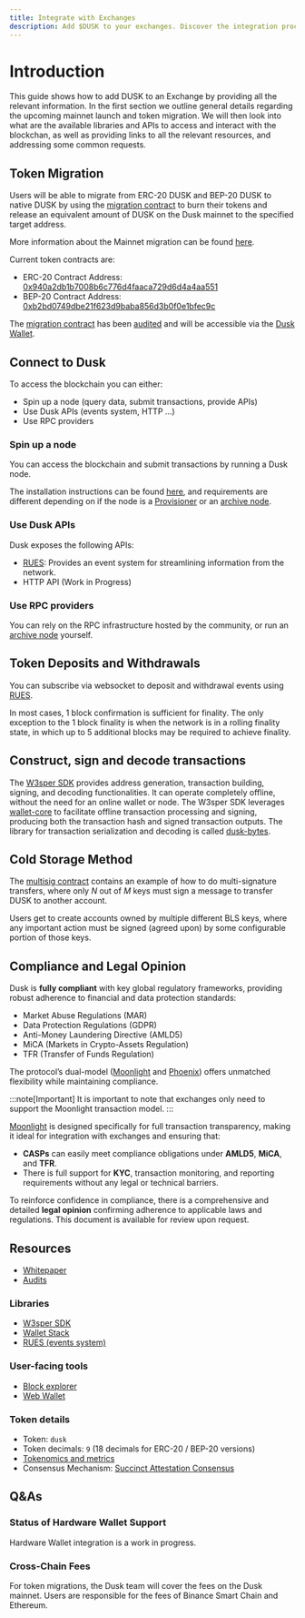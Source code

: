 ```yaml
---
title: Integrate with Exchanges
description: Add $DUSK to your exchanges. Discover the integration process, technical requirements, and support resources.
---
```


# Introduction

This guide shows how to add DUSK to an Exchange by providing all the relevant information. In the first section we outline general details regarding the upcoming mainnet launch and token migration. We will then look into what are the available libraries and APIs to access and interact with the blockchan, as well as providing links to all the relevant resources, and addressing some common requests.

## Token Migration

Users will be able to migrate from ERC-20 DUSK and BEP-20 DUSK to native DUSK by using the [migration contract](https://github.com/dusk-network/dusk-migration) to burn their tokens and release an equivalent amount of DUSK on the Dusk mainnet to the specified target address. 

More information about the Mainnet migration can be found [here](/learn/guides/mainnet-migration).

Current token contracts are:
- ERC-20 Contract Address: [0x940a2db1b7008b6c776d4faaca729d6d4a4aa551](https://etherscan.io/address/0x940a2db1b7008b6c776d4faaca729d6d4a4aa551)
- BEP-20 Contract Address: [0xb2bd0749dbe21f623d9baba856d3b0f0e1bfec9c](https://bscscan.com/token/0xb2bd0749dbe21f623d9baba856d3b0f0e1bfec9c)

The [migration contract](https://github.com/dusk-network/dusk-migration) has been [audited](https://github.com/dusk-network/audits/blob/main/core-audits/2024-10_migration-smart-contract-security-assessment_zellic.pdf) and will be accessible via the [Dusk Wallet](https://wallet.dusk.network/).

## Connect to Dusk

To access the blockchain you can either:
- Spin up a node (query data, submit transactions, provide APIs)
- Use Dusk APIs (events system, HTTP ...)
- Use RPC providers

### Spin up a node

You can access the blockchain and submit transactions by running a Dusk node.

The installation instructions can be found [here](/operator/installation), and requirements are different depending on if the node is a [Provisioner](/operator/provisioner) or an [archive node](/operator/archive-node).

### Use Dusk APIs

Dusk exposes the following APIs:
- [RUES](/developer/integrations/rues): Provides an event system for streamlining information from the network.
- HTTP API (Work in Progress)
  
### Use RPC providers

You can rely on the RPC infrastructure hosted by the community, or run an [archive node](/operator/archive-node) yourself.

## Token Deposits and Withdrawals

You can subscribe via websocket to deposit and withdrawal events using [RUES](/developer/integrations/rues#event-subscriptions).

In most cases, 1 block confirmation is sufficient for finality. The only exception to the 1 block finality is when the network is in a rolling finality state, in which up to 5 additional blocks may be required to achieve finality.

## Construct, sign and decode transactions

The [W3sper SDK](https://github.com/dusk-network/rusk/tree/master/w3sper.js) provides address generation, transaction building, signing, and decoding functionalities. It can operate completely offline, without the need for an online wallet or node. The W3sper SDK leverages [wallet-core](https://github.com/dusk-network/dusk-wallet-core) to facilitate offline transaction processing and signing, producing both the transaction hash and signed transaction outputs. The library for transaction serialization and decoding is called [dusk-bytes](https://github.com/dusk-network/dusk-bytes).


## Cold Storage Method

The [multisig contract](https://github.com/dusk-network/multisig-contract) contains an example of how to do multi-signature transfers, where only *N* out of *M* keys must sign a message to transfer DUSK to another account.

Users get to create accounts owned by multiple different BLS keys, where any important action must be signed (agreed upon) by some configurable portion of those keys.

## Compliance and Legal Opinion

Dusk is **fully compliant** with key global regulatory frameworks, providing robust adherence to financial and data protection standards:

- Market Abuse Regulations (MAR)
- Data Protection Regulations (GDPR)
- Anti-Money Laundering Directive (AMLD5)
- MiCA (Markets in Crypto-Assets Regulation)
- TFR (Transfer of Funds Regulation)

The protocol’s dual-model ([Moonlight](/learn/tx-models#moonlight) and [Phoenix](/learn/tx-models#phoenix)) offers unmatched flexibility while maintaining compliance. 

:::note[Important]
It is important to note that exchanges only need to support the Moonlight transaction model.
::: 

[Moonlight](/learn/tx-models#moonlight) is designed specifically for full transaction transparency, making it ideal for integration with exchanges and ensuring that:

- **CASPs** can easily meet compliance obligations under **AMLD5**, **MiCA**, and **TFR**.
- There is full support for **KYC**, transaction monitoring, and reporting requirements without any legal or technical barriers.

To reinforce confidence in compliance, there is a comprehensive and detailed **legal opinion** confirming adherence to applicable laws and regulations. This document is available for review upon request.


## Resources

- [Whitepaper](https://dusk-cms.ams3.digitaloceanspaces.com/Dusk_Whitepaper_2024_4db72f92a1.pdf)
- [Audits](https://github.com/dusk-network/audits)
### Libraries

- [W3sper SDK](/developer/integrations/w3sper)
- [Wallet Stack](/developer/integrations/wallet-stack)
- [RUES (events system)](/developer/integrations/w3sper)

### User-facing tools

- [Block explorer](https://explorer.dusk.network/)
- [Web Wallet](https://wallet.dusk.network/)

### Token details

- Token: `dusk`
- Token decimals: `9` (18 decimals for ERC-20 / BEP-20 versions)
- [Tokenomics and metrics](https://docs.dusk.network/learn/tokenomics)
- Consensus Mechanism: [Succinct Attestation Consensus](https://docs.dusk.network/learn/deep-dive/succinct-attestation)

  
## Q&As
### Status of Hardware Wallet Support

Hardware Wallet integration is a work in progress.

### Cross-Chain Fees

For token migrations, the Dusk team will cover the fees on the Dusk mainnet.
Users are responsible for the fees of Binance Smart Chain and Ethereum.
